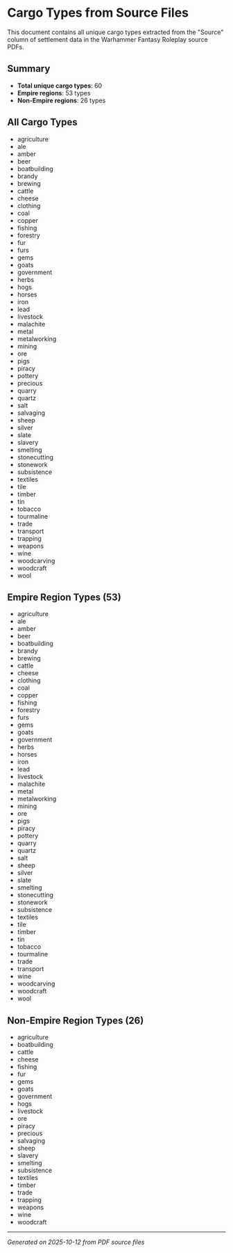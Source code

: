 # Cargo Types from Source Files

This document contains all unique cargo types extracted from the "Source" column of settlement data in the Warhammer Fantasy Roleplay source PDFs.

## Summary
- **Total unique cargo types**: 60
- **Empire regions**: 53 types
- **Non-Empire regions**: 26 types

## All Cargo Types

- agriculture
- ale
- amber
- beer
- boatbuilding
- brandy
- brewing
- cattle
- cheese
- clothing
- coal
- copper
- fishing
- forestry
- fur
- furs
- gems
- goats
- government
- herbs
- hogs
- horses
- iron
- lead
- livestock
- malachite
- metal
- metalworking
- mining
- ore
- pigs
- piracy
- pottery
- precious
- quarry
- quartz
- salt
- salvaging
- sheep
- silver
- slate
- slavery
- smelting
- stonecutting
- stonework
- subsistence
- textiles
- tile
- timber
- tin
- tobacco
- tourmaline
- trade
- transport
- trapping
- weapons
- wine
- woodcarving
- woodcraft
- wool

## Empire Region Types (53)

- agriculture
- ale
- amber
- beer
- boatbuilding
- brandy
- brewing
- cattle
- cheese
- clothing
- coal
- copper
- fishing
- forestry
- furs
- gems
- goats
- government
- herbs
- horses
- iron
- lead
- livestock
- malachite
- metal
- metalworking
- mining
- ore
- pigs
- piracy
- pottery
- quarry
- quartz
- salt
- sheep
- silver
- slate
- smelting
- stonecutting
- stonework
- subsistence
- textiles
- tile
- timber
- tin
- tobacco
- tourmaline
- trade
- transport
- wine
- woodcarving
- woodcraft
- wool

## Non-Empire Region Types (26)

- agriculture
- boatbuilding
- cattle
- cheese
- fishing
- fur
- gems
- goats
- government
- hogs
- livestock
- ore
- piracy
- precious
- salvaging
- sheep
- slavery
- smelting
- subsistence
- textiles
- timber
- trade
- trapping
- weapons
- wine
- woodcraft

---
*Generated on 2025-10-12 from PDF source files*
